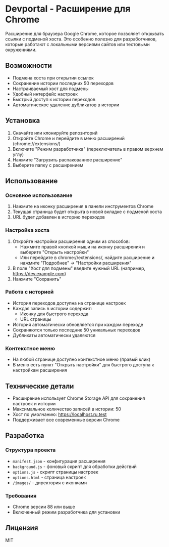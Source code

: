 # Devportal - Расширение для Chrome

Расширение для браузера Google Chrome, которое позволяет открывать ссылки с подменой хоста. Это особенно полезно для разработчиков, которые работают с локальными версиями сайтов или тестовыми окружениями.

## Возможности

- Подмена хоста при открытии ссылок
- Сохранение истории последних 50 переходов
- Настраиваемый хост для подмены
- Удобный интерфейс настроек
- Быстрый доступ к истории переходов
- Автоматическое удаление дубликатов в истории

## Установка

1. Скачайте или клонируйте репозиторий
2. Откройте Chrome и перейдите в меню расширений (chrome://extensions/)
3. Включите "Режим разработчика" (переключатель в правом верхнем углу)
4. Нажмите "Загрузить распакованное расширение"
5. Выберите папку с расширением

## Использование

### Основное использование

1. Нажмите на иконку расширения в панели инструментов Chrome
2. Текущая страница будет открыта в новой вкладке с подменой хоста
3. URL будет добавлен в историю переходов

### Настройка хоста

1. Откройте настройки расширения одним из способов:
   - Нажмите правой кнопкой мыши на иконку расширения и выберите "Открыть настройки"
   - Или перейдите в chrome://extensions/, найдите расширение и нажмите "Подробнее" -> "Настройки расширения"
2. В поле "Хост для подмены" введите нужный URL (например, https://dev.example.com)
3. Нажмите "Сохранить"

### Работа с историей

- История переходов доступна на странице настроек
- Каждая запись в истории содержит:
  - Иконку для быстрого перехода
  - URL страницы
- История автоматически обновляется при каждом переходе
- Сохраняются только последние 50 уникальных переходов
- Дубликаты автоматически удаляются

### Контекстное меню

- На любой странице доступно контекстное меню (правый клик)
- В меню есть пункт "Открыть настройки" для быстрого доступа к настройкам расширения

## Технические детали

- Расширение использует Chrome Storage API для сохранения настроек и истории
- Максимальное количество записей в истории: 50
- Хост по умолчанию: https://localhost.ru.test
- Поддерживает все современные версии Chrome

## Разработка

### Структура проекта

- `manifest.json` - конфигурация расширения
- `background.js` - фоновый скрипт для обработки действий
- `options.js` - скрипт страницы настроек
- `options.html` - страница настроек
- `/images/` - директория с иконками

### Требования

- Chrome версии 88 или выше
- Включенный режим разработчика для установки

## Лицензия

MIT
